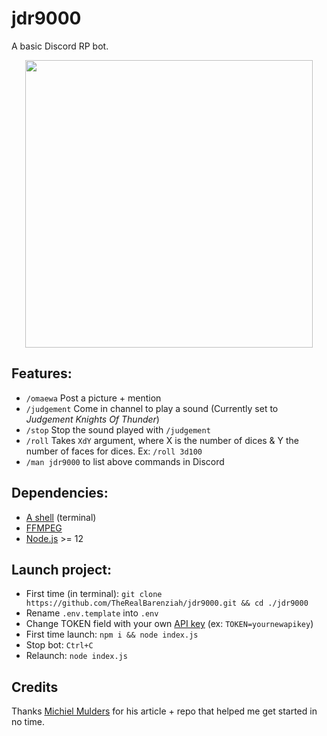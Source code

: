 # jdr9000  
A basic Discord RP bot.  
<p align="center">
  <img width="460" height="460" src="https://i.ibb.co/FYBH6Xf/a-E2ebpp-460s.jpg">
</p>

## Features:  
-  `/omaewa` Post a picture + mention  
-  `/judgement` Come in channel to play a sound (Currently set to *Judgement Knights Of Thunder*)  
-  `/stop` Stop the sound played with `/judgement`  
-  `/roll` Takes `XdY` argument, where X is the number of dices & Y the number of faces for dices. Ex: `/roll 3d100`  
-  `/man jdr9000` to list above commands in Discord  

## Dependencies:  
- [A shell](https://media.istockphoto.com/photos/sea-shell-picture-id862062360) (terminal)  
- [FFMPEG](https://www.ffmpeg.org/download.html)  
- [Node.js](https://nodejs.org/en/download/) >= 12  

## Launch project:  
-  First time (in terminal): `git clone https://github.com/TheRealBarenziah/jdr9000.git && cd ./jdr9000`  
-  Rename `.env.template` into `.env`  
-  Change TOKEN field with your own [API key](https://discord.com/developers/applications) (ex: `TOKEN=yournewapikey`)  
-  First time launch: `npm i && node index.js`  
-  Stop bot: `Ctrl+C`  
-  Relaunch: `node index.js`  

##  Credits
Thanks [Michiel Mulders](https://www.sitepoint.com/discord-bot-node-js/) for his article + repo that helped me get started in no time.